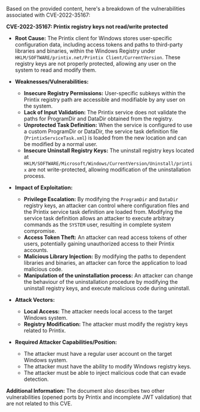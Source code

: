 Based on the provided content, here's a breakdown of the vulnerabilities associated with CVE-2022-35167:

**CVE-2022-35167: Printix registry keys not read/write protected**

*   **Root Cause:** The Printix client for Windows stores user-specific configuration data, including access tokens and paths to third-party libraries and binaries, within the Windows Registry under `HKLM/SOFTWARE/printix.net/Printix Client/CurrentVersion`. These registry keys are not properly protected, allowing any user on the system to read and modify them.

*   **Weaknesses/Vulnerabilities:**
    *   **Insecure Registry Permissions:** User-specific subkeys within the Printix registry path are accessible and modifiable by any user on the system.
    *   **Lack of Input Validation:** The Printix service does not validate the paths for ProgramDir and DataDir obtained from the registry.
    *   **Unprotected Task Definition:** When the service is configured to use a custom ProgramDir or DataDir, the service task definition file (`PrintixServiceTask.xml`) is loaded from the new location and can be modified by a normal user.
    *   **Insecure Uninstall Registry Keys:** The uninstall registry keys located at `HKLM/SOFTWARE/Microsoft/Windows/CurrentVersion/Uninstall/printix` are not write-protected, allowing modification of the uninstallation process.

*  **Impact of Exploitation:**
    *   **Privilege Escalation:** By modifying the `ProgramDir` and `DataDir` registry keys, an attacker can control where configuration files and the Printix service task definition are loaded from. Modifying the service task definition allows an attacker to execute arbitrary commands as the `SYSTEM` user, resulting in complete system compromise.
    *   **Access Token Theft:** An attacker can read access tokens of other users, potentially gaining unauthorized access to their Printix accounts.
    *   **Malicious Library Injection:** By modifying the paths to dependent libraries and binaries, an attacker can force the application to load malicious code.
    *  **Manipulation of the uninstallation process:** An attacker can change the behaviour of the uninstallation procedure by modifying the uninstall registry keys, and execute malicious code during uninstall.

*   **Attack Vectors:**
    *   **Local Access:** The attacker needs local access to the target Windows system.
    *   **Registry Modification:** The attacker must modify the registry keys related to Printix.

*   **Required Attacker Capabilities/Position:**
    *   The attacker must have a regular user account on the target Windows system.
    *   The attacker must have the ability to modify Windows registry keys.
    *  The attacker must be able to inject malicious code that can evade detection.

**Additional Information:**
The document also describes two other vulnerabilities (opened ports by Printix and incomplete JWT validation) that are not related to this CVE.